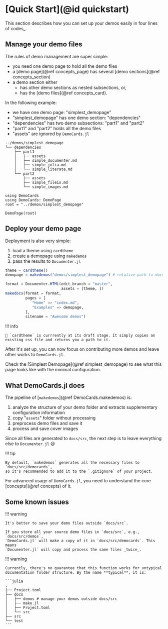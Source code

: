 # [Quick Start](@id quickstart)

This section describes how you can set up your demos easily in four lines of codes_.

## Manage your demo files

The rules of demo management are super simple:

* you need one demo page to hold all the demo files
* a [demo page](@ref concepts_page) has several [demo sections](@ref concepts_section)
* a demo section either
    * has other demo sections as nested subsections, or,
    * has the [demo files](@ref concepts_card).

In the following example:

* we have one demo page: "simplest_demopage"
* "simplest_demopage" has one demo section: "dependencies"
* "dependencies" has two demo subsections: "part1" and "part2"
* "part1" and "part2" holds all the demo files
* "assets" are ignored by `DemoCards.jl`

```text
../demos/simplest_demopage
└── dependencies
    ├── part1
    │   ├── assets
    │   ├── simple_documenter.md
    │   ├── simple_julia.md
    │   └── simple_literate.md
    └── part2
        ├── assets
        ├── simple_fileio.md
        └── simple_images.md
```

```@setup simplest_demopage
using DemoCards
using DemoCards: DemoPage
root = "../demos/simplest_demopage"
```

```@repl simplest_demopage
DemoPage(root)
```

## Deploy your demo page

Deployment is also very simple:

1. load a theme using `cardtheme`
2. create a demopage using `makedemos`
3. pass the results to `Documenter.jl`

```julia
theme = cardtheme()
demopage = makedemos("demos/simplest_demopage") # relative path to docs/

format = Documenter.HTML(edit_branch = "master",
                         assets = [theme, ])
makedocs(format = format,
         pages = [
            "Home" => "index.md",
            "Examples" => demopage,
         ],
         sitename = "Awesome demos")
```

!!! info

    🚧 `cardtheme` is currrently at its draft stage. It simply copies an
    existing css file and returns you a path to it.

After it's set up, you can now focus on contributing more demos and leave
other works to `DemoCards.jl`.

Check the [Simplest Demopage](@ref simplest_demopage) to see what this page
looks like with the minimal configuration.

## What DemoCards.jl does

The pipeline of [`makedemos`](@ref DemoCards.makedemos) is:

1. analyze the structure of your demo folder and extracts supplementary configuration information
2. copy "`assets`" folder without processing
3. preprocess demo files and save it
4. process and save cover images

Since all files are generated to `docs/src`, the next step is to leave everything else
to `Documenter.jl` 😃

!!! tip

    By default, `makedemos` generates all the necessary files to `docs/src/democards`,
    so it's recommended to add it to the `.gitignore` of your project.

For advanced usage of `DemoCards.jl`, you need to understand the core [concepts](@ref concepts) of it.

## Some known issues

!!! warning

    It's better to save your demo files outside `docs/src`.

    If you store all your source demo files in `docs/src`, e.g., `docs/src/demos`,
    `DemoCards.jl` will make a copy of it in `docs/src/democards`. This means
    `Documenter.jl` will copy and process the same files _twice_.

!!! warning

    Currently, there's no guarantee that this function works for untypical
    documentation folder structure. By the name **typical**, it is:

    ```julia
    .
    ├── Project.toml
    ├── docs
    │   ├── demos # manage your demos outside docs/src
    │   ├── make.jl
    │   ├── Project.toml
    │   └── src
    ├── src
    └── test
    ```
